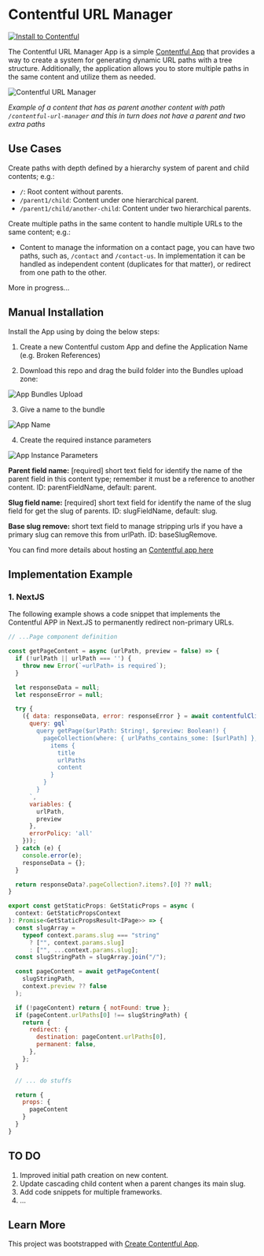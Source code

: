 # Contentful URL Manager

[![Install to Contentful](https://www.ctfstatic.com/button/install-small.svg)](https://app.contentful.com/deeplink?link=apps&id=kLjkQFK44rW7yaGJq4vQj)

The Contentful URL Manager App is a simple [Contentful App](https://www.contentful.com/developers/docs/extensibility/app-framework/) that provides a way to create a system for generating dynamic URL paths with a tree structure. Additionally, the application allows you to store multiple paths in the same content and utilize them as needed.

![Contentful URL Manager](./docs/showcase-image.png)

*Example of a content that has as parent another content with path `/contentful-url-manager` and this in turn does not have a parent and two extra paths*

## Use Cases

Create paths with depth defined by a hierarchy system of parent and child contents; e.g.:

* `/`: Root content without parents.
* `/parent1/child`: Content under one hierarchical parent.
* `/parent1/child/another-child`: Content under two hierarchical parents.

Create multiple paths in the same content to handle multiple URLs to the same content; e.g.:

* Content to manage the information on a contact page, you can have two paths, such as, `/contact` and `/contact-us`. In implementation it can be handled as independent content (duplicates for that matter), or redirect from one path to the other.

More in progress...


## Manual Installation

Install the App using by doing the below steps:

1. Create a new Contentful custom App and define the Application Name (e.g. Broken References)

2. Download this repo and drag the build folder into the Bundles upload zone:

![App Bundles Upload](./docs/bundles.png)

3. Give a name to the bundle

![App Name](./docs/appname.png)

4. Create the required instance parameters

![App Instance Parameters](./docs/instance-params.png)

**Parent field name:** [required] short text field for identify the name of the parent field in this content type; remember it must be a reference to another content. ID: parentFieldName, default: parent.

**Slug field name:** [required] short text field for identify the name of the slug field for get the slug of parents. ID: slugFieldName, default: slug.

**Base slug remove:** short text field to manage stripping urls if you have a primary slug can remove this from urlPath. ID: baseSlugRemove.

You can find more details about hosting an [Contentful app here](https://www.contentful.com/developers/docs/extensibility/app-framework/hosting-an-app/)

## Implementation Example

### 1. NextJS

The following example shows a code snippet that implements the Contentful APP in Next.JS to permanently redirect non-primary URLs.

```javascript
// ...Page component definition

const getPageContent = async (urlPath, preview = false) => {
  if (!urlPath || urlPath === '') {
    throw new Error(`«urlPath» is required`);
  }

  let responseData = null;
  let responseError = null;

  try {
    ({ data: responseData, error: responseError } = await contentfulClient(preview).query({
      query: gql`
        query getPage($urlPath: String!, $preview: Boolean!) {
          pageCollection(where: { urlPaths_contains_some: [$urlPath] }, limit: 1, preview: $preview) {
            items {
              title
              urlPaths
              content
            }
          }
        }
      `,
      variables: {
        urlPath,
        preview
      },
      errorPolicy: 'all'
    }));
  } catch (e) {
    console.error(e);
    responseData = {};
  }

  return responseData?.pageCollection?.items?.[0] ?? null;
}

export const getStaticProps: GetStaticProps = async (
  context: GetStaticPropsContext
): Promise<GetStaticPropsResult<IPage>> => {
  const slugArray =
    typeof context.params.slug === "string"
      ? ["", context.params.slug]
      : ["", ...context.params.slug];
  const slugStringPath = slugArray.join("/");

  const pageContent = await getPageContent(
    slugStringPath,
    context.preview ?? false
  );

  if (!pageContent) return { notFound: true };
  if (pageContent.urlPaths[0] !== slugStringPath) {
    return {
      redirect: {
        destination: pageContent.urlPaths[0],
        permanent: false,
      },
    };
  }

  // ... do stuffs

  return {
    props: {
      pageContent
    }
  }
}
```

## TO DO

1. Improved initial path creation on new content.
2. Update cascading child content when a parent changes its main slug.
3. Add code snippets for multiple frameworks.
4. ...

## Learn More

This project was bootstrapped with [Create Contentful App](https://github.com/contentful/create-contentful-app).
